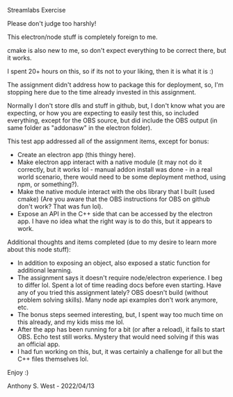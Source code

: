 Streamlabs Exercise

Please don't judge too harshly!

This electron/node stuff is completely foreign to me.

cmake is also new to me, so don't expect everything to be correct there, but it works.

I spent 20+ hours on this, so if its not to your liking, then it is what it is :)

The assignment didn't address how to package this for deployment, so, I'm stopping here due to the time already invested in this assignment.

Normally I don't store dlls and stuff in github, but, I don't know what you are expecting, or how you are expecting to easily test this, so included everything, except for the OBS source, but did include the OBS output (in same folder as "addonasw" in the electron folder).

This test app addressed all of the assignment items, except for bonus:

- Create an electron app (this thingy here).
- Make electron app interact with a native module (it may not do it correctly, but it works lol - manual addon install was done - in a real world scenario, there would need to be some deployment method, using npm, or something?).
- Make the native module interact with the obs library that I built (used cmake) (Are you aware that the OBS instructions for OBS on github don't work? That was fun lol).
- Expose an API in the C++ side that can be accessed by the electron app. I have no idea what the right way is to do this, but it appears to work.

Additional thoughts and items completed (due to my desire to learn more about this node stuff):

- In addition to exposing an object, also exposed a static function for additional learning.
- The assignment says it doesn't require node/electron experience. I beg to differ lol. Spent a lot of time reading docs before even starting. Have any of you tried this assignment lately? OBS doesn't build (without problem solving skills). Many node api examples don't work anymore, etc.
- The bonus steps seemed interesting, but, I spent way too much time on this already, and my kids miss me lol.
- After the app has been running for a bit (or after a reload), it fails to start OBS. Echo test still works. Mystery that would need solving if this was an official app.
- I had fun working on this, but, it was certainly a challenge for all but the C++ files themselves lol.

Enjoy :)

Anthony S. West - 2022/04/13
